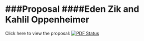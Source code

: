 ###Proposal
####Eden Zik and Kahlil Oppenheimer 
==========
Click here to view the proposal:
[![PDF Status](https://www.sharelatex.com/github/repos/edenzik/128Project/builds/latest/badge.svg)](https://www.sharelatex.com/github/repos/edenzik/128Project/builds/latest/output.pdf)
